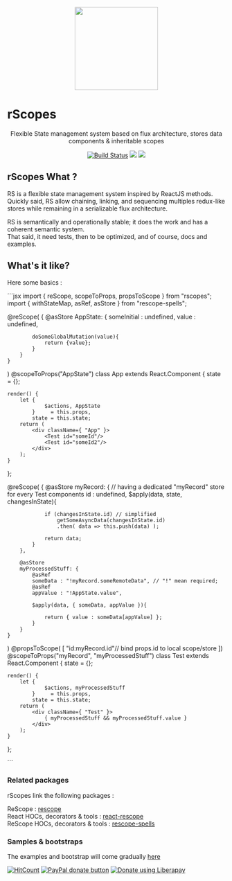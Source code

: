 
<p align="center"><img  width="192" src ="https://github.com/rScopes/rescope/raw/master/doc/assets/logo.svg?sanitize=true" /></p>

<p align="center" style="font-size:25px"><b>

# rScopes

</b></p>
<p align="center">Flexible State management system based on flux architecture, stores data components & inheritable scopes
</p>

<p align="center"><a href="https://github.com/rScopes/rescope/tree/master">
<img src="https://travis-ci.org/rScopes/rescope.svg?branch=master" alt="Build Status" /></a>
<a href="https://www.npmjs.com/package/rscopes">
<img src="https://img.shields.io/npm/v/rscopes.svg" /></a>
<img src="https://img.shields.io/badge/contributions-welcome-brightgreen.svg?style=flat" />

</p>

## rScopes What ?

RS is a flexible state management system inspired by ReactJS methods.<br/>
Quickly said, RS allow chaining, linking, and sequencing multiples redux-like stores while remaining in a serializable flux architecture.

RS is semantically and operationally stable; it does the work and has a coherent semantic system. <br/>
That said, it need tests, then to be optimized, and of course, docs and examples. <br/>

## What's it like?

Here some basics :

´´´jsx
import {
	reScope, scopeToProps, propsToScope
}                            from "rscopes";
import {
	withStateMap, asRef, asStore
}                            from "rescope-spells";

@reScope(
	{
		@asStore
		AppState: {
			someInitial : undefined,
			value      : undefined,
			
			doSomeGlobalMutation(value){
			    return {value};
			}
		}
	}
)
@scopeToProps("AppState")
class App extends React.Component {
	state            = {};
	
	render() {
		let {
			    $actions, AppState
		    }     = this.props,
		    state = this.state;
		return (
			<div className={ "App" }>
			    <Test id="someId"/>
			    <Test id="someId2"/>
			</div>
		);
	}
};

@reScope(
	{
		@asStore
		myRecord: { // having a dedicated "myRecord" store for every Test components
			id : undefined,
			$apply(data, state, changesInState){
			
                if (changesInState.id) // simplified
                    getSomeAsyncData(changesInState.id)
                    .then( data => this.push(data) );
                
                return data; 			
			}
		},
		
		@asStore
		myProcessedStuff: {
		    @asRef
			someData : "!myRecord.someRemoteData", // "!" mean required; 
		    @asRef
			appValue : "!AppState.value", 
			
			$apply(data, { someData, appValue }){
			
                return { value : someData[appValue] }; 			
			} 
		}
	}
)
@propsToScope(
	[
		"id:myRecord.id"// bind props.id to local scope/store
	])
@scopeToProps("myRecord", "myProcessedStuff")
class Test extends React.Component {
	state            = {};
	
	render() {
		let {
			    $actions, myProcessedStuff
		    }     = this.props,
		    state = this.state;
		return (
			<div className={ "Test" }>
			    { myProcessedStuff && myProcessedStuff.value }
			</div>
		);
	}
};


´´´

### Related packages

rScopes link the following packages :<br>

ReScope : [rescope](https://github.com/rScopes/rescope)<br>
React HOCs, decorators & tools : [react-rescope](https://github.com/rScopes/react-rescope)<br>
ReScope HOCs, decorators & tools : [rescope-spells](https://github.com/rScopes/rescope-spells)<br>

### Samples & bootstraps

The examples and bootstrap will come gradually [here](https://github.com/rScopes/rescope-samples)

[![HitCount](http://hits.dwyl.io/caipilabs/Caipilabs/rescope.svg)](http://hits.dwyl.io/caipilabs/Caipilabs/rescope)
<span class="badge-paypal"><a href="https://www.paypal.com/cgi-bin/webscr?cmd=_s-xclick&hosted_button_id=VWKR3TWQ2U2AC" title="Donate to this project using Paypal"><img src="https://img.shields.io/badge/paypal-donate-yellow.svg" alt="PayPal donate button" /></a></span>
<a href="https://liberapay.com/n8tz/donate"><img alt="Donate using Liberapay" src="https://liberapay.com/assets/widgets/donate.svg"></a>
